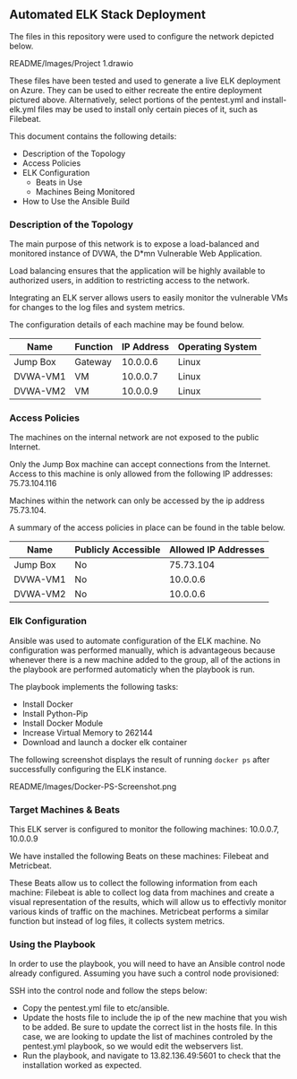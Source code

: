 ## Automated ELK Stack Deployment

The files in this repository were used to configure the network depicted below.

README/Images/Project 1.drawio

These files have been tested and used to generate a live ELK deployment on Azure. They can be used to either recreate the entire deployment pictured above. Alternatively, select portions of the pentest.yml and install-elk.yml files may be used to install only certain pieces of it, such as Filebeat.

This document contains the following details:
- Description of the Topology
- Access Policies
- ELK Configuration
  - Beats in Use
  - Machines Being Monitored
- How to Use the Ansible Build


### Description of the Topology

The main purpose of this network is to expose a load-balanced and monitored instance of DVWA, the D*mn Vulnerable Web Application.

Load balancing ensures that the application will be highly available to authorized users, in addition to restricting access to the network.


Integrating an ELK server allows users to easily monitor the vulnerable VMs for changes to the log files and system metrics.

The configuration details of each machine may be found below.

| Name     | Function | IP Address | Operating System |
|----------|----------|------------|------------------|
| Jump Box | Gateway  | 10.0.0.6   | Linux            |
| DVWA-VM1 | VM       | 10.0.0.7   | Linux            |
| DVWA-VM2 | VM       | 10.0.0.9   | Linux            |

### Access Policies

The machines on the internal network are not exposed to the public Internet. 

Only the Jump Box machine can accept connections from the Internet. Access to this machine is only allowed from the following IP addresses:  75.73.104.116

Machines within the network can only be accessed by the ip address 75.73.104.

A summary of the access policies in place can be found in the table below.

| Name     | Publicly Accessible | Allowed IP Addresses |
|----------|---------------------|----------------------|
| Jump Box | No                  | 75.73.104            |
| DVWA-VM1 | No                  | 10.0.0.6             |
| DVWA-VM2 | No                  | 10.0.0.6             |

### Elk Configuration

Ansible was used to automate configuration of the ELK machine. No configuration was performed manually, which is advantageous because whenever there is a new machine added to the group, all of the actions in the playbook are performed automaticly when the playbook is run.

The playbook implements the following tasks:
- Install Docker
- Install Python-Pip
- Install Docker Module
- Increase Virtual Memory to 262144
- Download and launch a docker elk container

The following screenshot displays the result of running `docker ps` after successfully configuring the ELK instance.

README/Images/Docker-PS-Screenshot.png

### Target Machines & Beats
This ELK server is configured to monitor the following machines: 10.0.0.7, 10.0.0.9

We have installed the following Beats on these machines: Filebeat and Metricbeat.

These Beats allow us to collect the following information from each machine:
Filebeat is able to collect log data from machines and create a visual representation of the results, which will allow us to effectivly monitor various kinds of traffic on the machines.  Metricbeat performs a similar function but instead of log files, it collects system metrics. 

### Using the Playbook
In order to use the playbook, you will need to have an Ansible control node already configured. Assuming you have such a control node provisioned: 

SSH into the control node and follow the steps below:
- Copy the pentest.yml file to etc/ansible.
- Update the hosts file to include the ip of the new machine that you wish to be added. Be sure to update the correct list in the hosts file.  In this case, we are looking to update the list of machines controled by the pentest.yml playbook, so we would edit the webservers list.
- Run the playbook, and navigate to 13.82.136.49:5601 to check that the installation worked as expected.
